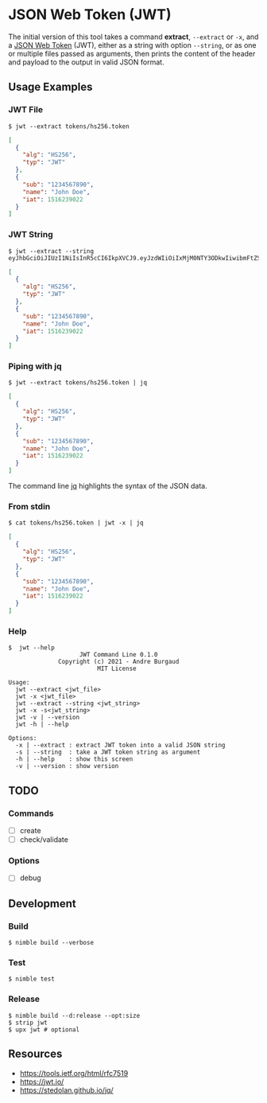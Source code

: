 # JSON Web Token (JWT)

The initial version of this tool takes a command **extract**, `--extract` or `-x`, and a [JSON Web Token](https://jwt.io/) (JWT), either as a string with option `--string`, or as one or multiple files passed as arguments, then prints the content of the header and payload to the output in valid JSON format.

## Usage Examples

### JWT File

```
$ jwt --extract tokens/hs256.token
```
```json
[
  {
    "alg": "HS256",
    "typ": "JWT"
  },
  {
    "sub": "1234567890",
    "name": "John Doe",
    "iat": 1516239022
  }
]
```

### JWT String

```
$ jwt --extract --string eyJhbGciOiJIUzI1NiIsInR5cCI6IkpXVCJ9.eyJzdWIiOiIxMjM0NTY3ODkwIiwibmFtZSI6IkpvaG4gRG9lIiwiaWF0IjoxNTE2MjM5MDIyfQ.SflKxwRJSMeKKF2QT4fwpMeJf36POk6yJV_adQssw5c
```
```json
[
  {
    "alg": "HS256",
    "typ": "JWT"
  },
  {
    "sub": "1234567890",
    "name": "John Doe",
    "iat": 1516239022
  }
]
```

### Piping with jq

```
$ jwt --extract tokens/hs256.token | jq
```
```json
[
  {
    "alg": "HS256",
    "typ": "JWT"
  },
  {
    "sub": "1234567890",
    "name": "John Doe",
    "iat": 1516239022
  }
]
```

The command line [jq](https://stedolan.github.io/jq/) highlights the syntax of the JSON data.

### From stdin

```
$ cat tokens/hs256.token | jwt -x | jq
```
```json
[
  {
    "alg": "HS256",
    "typ": "JWT"
  },
  {
    "sub": "1234567890",
    "name": "John Doe",
    "iat": 1516239022
  }
]
```

### Help

```
$  jwt --help
                    JWT Command Line 0.1.0
              Copyright (c) 2021 - Andre Burgaud
                         MIT License

Usage:
  jwt --extract <jwt_file>
  jwt -x <jwt_file>
  jwt --extract --string <jwt_string>
  jwt -x -s<jwt_string>
  jwt -v | --version
  jwt -h | --help

Options:
  -x | --extract : extract JWT token into a valid JSON string
  -s | --string  : take a JWT token string as argument
  -h | --help    : show this screen
  -v | --version : show version
```

## TODO

### Commands

- [ ] create
- [ ] check/validate

### Options

- [ ] debug

## Development

### Build

```
$ nimble build --verbose
```

### Test

```
$ nimble test
```

### Release

```
$ nimble build --d:release --opt:size
$ strip jwt
$ upx jwt # optional
```

## Resources

* https://tools.ietf.org/html/rfc7519
* https://jwt.io/
* https://stedolan.github.io/jq/